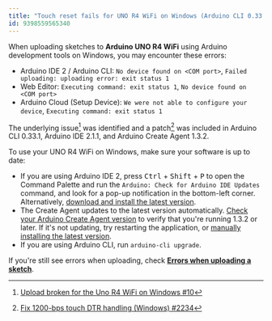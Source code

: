 ```yaml
---
title: "Touch reset fails for UNO R4 WiFi on Windows (Arduino CLI 0.33.0 or earlier)"
id: 9398559565340
---
```


When uploading sketches to **Arduino UNO R4 WiFi** using Arduino development tools on Windows, you may encounter these errors:

* Arduino IDE 2 / Arduino CLI: `No device found on <COM port>`, `Failed uploading: uploading error: exit status 1`
* Web Editor: `Executing command: exit status 1`, `No device found on <COM port>`
* Arduino Cloud (Setup Device): `We were not able to configure your device`, `Executing command: exit status 1`

The underlying issue[^github-issue-renesas] was identified and a patch[^github-pr-cli] was included in Arduino CLI 0.33.1, Arduino IDE 2.1.1, and Arduino Create Agent 1.3.2.

To use your UNO R4 WiFi on Windows, make sure your software is up to date:

* If you are using Arduino IDE 2, press <kbd>Ctrl</kbd> + <kbd>Shift</kbd> + <kbd>P</kbd> to open the Command Palette and run the `Arduino: Check for Arduino IDE Updates` command, and look for a pop-up notification in the bottom-left corner. Alternatively, <a class="link-download" href="https://downloads.arduino.cc/arduino-ide/arduino-ide_latest_Windows_64bit.exe">download and install the latest version</a>.
* The Create Agent updates to the latest version automatically. <a class="link-up-right" href="https://support.arduino.cc/hc/en-us/articles/4407002993426-Check-your-Arduino-Create-Agent-version">Check your Arduino Create Agent version</a> to verify that you're running 1.3.2 or later. If it's not updating, try restarting the application, or <a class="link-up-right" href="https://support.arduino.cc/hc/en-us/articles/360014869820-Install-the-Arduino-Create-Agent">manually installing the latest version</a>.
* If you are using Arduino CLI, run `arduino-cli upgrade`.

If you're still see errors when uploading, check **[Errors when uploading a sketch](https://support.arduino.cc/hc/en-us/articles/4403365313810-Errors-when-uploading-a-sketch)**.

[^github-issue-renesas]: [Upload broken for the Uno R4 WiFi on Windows #10](https://github.com/arduino/ArduinoCore-renesas/issues/10)

[^github-pr-cli]: [Fix 1200-bps touch DTR handling (Windows) #2234](https://github.com/arduino/arduino-cli/pull/2234)

[^github-release]: <https://github.com/arduino/arduino-cli/releases/tag/0.33.1>

[^github-release]: <https://github.com/arduino/arduino-create-agent/releases/tag/1.3.2>
